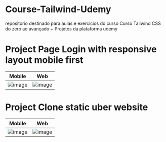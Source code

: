 # Course-Tailwind-Udemy
repositorio destinado para aulas e exercicios do curso Curso Tailwind CSS do zero ao avançado + Projetos da plataforma udemy


# Project Page Login with responsive layout mobile first

| Mobile | Web | 
|----------|----------|
| <img alt="image" src="https://github.com/user-attachments/assets/8b6b7712-abc3-49d5-a6c5-71709ef39232" /> | <img alt="image" src="https://github.com/user-attachments/assets/60f88bdb-903e-4f75-bdda-05148426e946" /> |


# Project Clone static uber website
| Mobile | Web | 
|----------|----------|
| <img alt="image" src="https://github.com/user-attachments/assets/90a49b67-e08f-4c0f-870f-f6b4a892e13e" />| <img alt="image" src="https://github.com/user-attachments/assets/a6a82be1-96c1-4890-8a6b-7abfe6134353" />|
